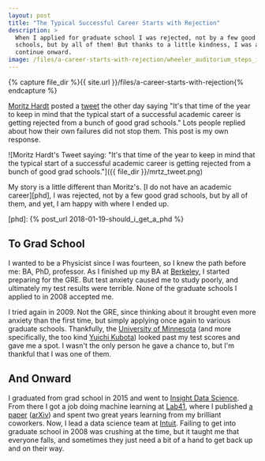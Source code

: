 ```yaml
---
layout: post
title: "The Typical Successful Career Starts with Rejection"
description: >
  When I applied for graduate school I was rejected, not by a few good grad
  schools, but by all of them! But thanks to a little kindness, I was able to
  continue onward.
image: /files/a-career-starts-with-rejection/wheeler_auditorium_steps_in_1940.jpg
---
```


{% capture file_dir %}{{ site.url }}/files/a-career-starts-with-rejection{% endcapture %}

[Moritz Hardt][mrtz] posted a [tweet][mrtz_tweet] the other day saying "It's
that time of the year to keep in mind that the typical start of a successful
academic career is getting rejected from a bunch of good grad schools." Lots
people replied about how their own failures did not stop them. This post is my
own response.

[mrtz]: http://mrtz.org
[mrtz_tweet]: https://twitter.com/mrtz/status/950493433822560257

![Moritz Hardt's Tweet saying: "It's that time of the year to keep in mind
that the typical start of a successful academic career is getting rejected
from a bunch of good grad schools."]({{ file_dir }}/mrtz_tweet.png)

My story is a little different than Moritz's. [I do not have an academic
career][phd], I was rejected, not by a few good grad schools, but by all of
them, and yet, I am happy with where I ended up.

[phd]: {% post_url 2018-01-19-should_i_get_a_phd %}

## To Grad School

I wanted to be a Physicist since I was fourteen, so I knew the path before me:
BA, PhD, professor. As I finished up my BA at [Berkeley][ucb], I started
preparing for the GRE. But test anxiety caused me to study poorly, and
ultimately my test results were terrible. None of the graduate schools I
applied to in 2008 accepted me.

[ucb]: https://en.wikipedia.org/wiki/University_of_California,_Berkeley

I tried again in 2009. Not the GRE, since thinking about it brought even more
anxiety than the first time, but simply applying once again to various
graduate schools. Thankfully, the [University of Minnesota][umn] (and more
specifically, the too kind [Yuichi Kubota][yk]) looked past my test scores and
gave me a spot. I wasn't the only person he gave a chance to, but I'm thankful
that I was one of them.

[umn]: https://en.wikipedia.org/wiki/University_of_Minnesota
[yk]: https://www.physics.umn.edu/people/yk.html

## And Onward

I graduated from grad school in 2015 and went to [Insight Data
Science][insight]. From there I got a job doing machine learning at
[Lab41][lab41], where I published [a paper][paper] ([arXiv][arxiv]) and spent
two great years learning from my brilliant coworkers. Now, I lead a data
science team at [Intuit][intuit]. Failing to get into graduate school in 2008
was crushing at the time, but it taught me that everyone falls, and sometimes
they just need a bit of a hand to get back up and on their way.

[insight]: https://www.insightdatascience.com
[lab41]: https://www.lab41.org
[paper]: https://www.dropbox.com/s/q2bquqawpg8htgc/0956.pdf?dl=1 
[arxiv]: https://arxiv.org/abs/1611.06962
[intuit]: https://www.intuit.com
